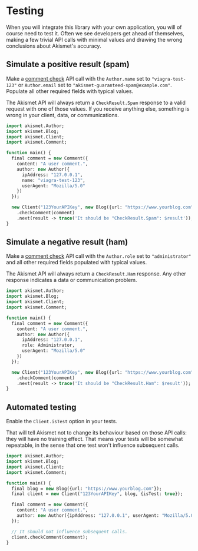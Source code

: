 # Testing
When you will integrate this library with your own application, you will of course need to test it.
Often we see developers get ahead of themselves, making a few trivial API calls with minimal values
and drawing the wrong conclusions about Akismet's accuracy.

## Simulate a positive result (spam)
Make a [comment check](usage/check_comment.md) API call with the `Author.name` set to `"viagra-test-123"`
or `Author.email` set to `"akismet-guaranteed-spam@example.com"`. Populate all other required fields with typical values.

The Akismet API will always return a `CheckResult.Spam` response to a valid request with one of those values.
If you receive anything else, something is wrong in your client, data, or communications.

```haxe
import akismet.Author;
import akismet.Blog;
import akismet.Client;
import akismet.Comment;

function main() {
  final comment = new Comment({
    content: "A user comment.",
    author: new Author({
      ipAddress: "127.0.0.1",
      name: "viagra-test-123",
      userAgent: "Mozilla/5.0"
    })
  });

  new Client("123YourAPIKey", new Blog({url: "https://www.yourblog.com"}))
    .checkComment(comment)
    .next(result -> trace('It should be "CheckResult.Spam": $result'));
}
```

## Simulate a negative result (ham)
Make a [comment check](usage/check_comment.md) API call with the `Author.role` set to `"administrator"`
and all other required fields populated with typical values.

The Akismet API will always return a `CheckResult.Ham` response. Any other response indicates a data or communication problem.

```haxe
import akismet.Author;
import akismet.Blog;
import akismet.Client;
import akismet.Comment;

function main() {
  final comment = new Comment({
    content: "A user comment.",
    author: new Author({
      ipAddress: "127.0.0.1",
      role: Administrator,
      userAgent: "Mozilla/5.0"
    })
  });

  new Client("123YourAPIKey", new Blog({url: "https://www.yourblog.com"}))
    .checkComment(comment)
    .next(result -> trace('It should be "CheckResult.Ham": $result'));
}
```

## Automated testing
Enable the `Client.isTest` option in your tests.

That will tell Akismet not to change its behaviour based on those API calls: they will have no training effect.
That means your tests will be somewhat repeatable, in the sense that one test won't influence subsequent calls.

```haxe
import akismet.Author;
import akismet.Blog;
import akismet.Client;
import akismet.Comment;

function main() {
  final blog = new Blog({url: "https://www.yourblog.com"});
  final client = new Client("123YourAPIKey", blog, {isTest: true});

  final comment = new Comment({
    content: "A user comment.",
    author: new Author({ipAddress: "127.0.0.1", userAgent: "Mozilla/5.0"})
  });

  // It should not influence subsequent calls.
  client.checkComment(comment);
}
```
